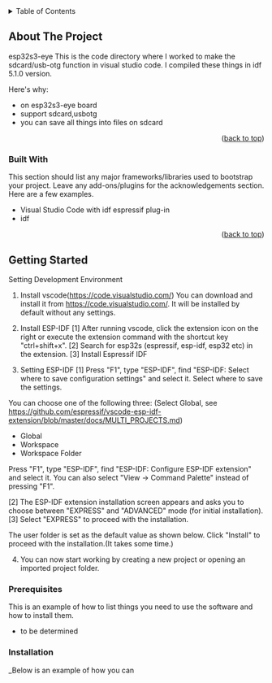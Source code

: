 
<!-- TABLE OF CONTENTS -->
<details>
  <summary>Table of Contents</summary>
  <ol>
    <li>
      <a href="#about-the-project">About The Project</a>
      <ul>
        <li><a href="#built-with">Built With</a></li>
      </ul>
    </li>
    <li>
      <a href="#getting-started">Getting Started</a>
      <ul>
        <li><a href="#prerequisites">Prerequisites</a></li>
        <li><a href="#installation">Installation</a></li>
      </ul>
    </li>
    <li><a href="#usage">Usage</a></li>
    <li><a href="#roadmap">Roadmap</a></li>
    <li><a href="#contributing">Contributing</a></li>
    <li><a href="#license">License</a></li>
    <li><a href="#contact">Contact</a></li>
    <li><a href="#acknowledgments">Acknowledgments</a></li>
  </ol>
</details>

<!-- ABOUT THE PROJECT -->
## About The Project

esp32s3-eye
This is the code directory where I worked to make the sdcard/usb-otg function in visual studio code.
I compiled these things in idf 5.1.0 version.

Here's why:
* on esp32s3-eye board
* support sdcard,usbotg
* you can save all things into files on sdcard

<p align="right">(<a href="#readme-top">back to top</a>)</p>

### Built With

This section should list any major frameworks/libraries used to bootstrap your project. Leave any add-ons/plugins for the acknowledgements section. Here are a few examples.

* Visual Studio Code with idf espressif plug-in
* idf 

<p align="right">(<a href="#readme-top">back to top</a>)</p>

<!-- GETTING STARTED -->
## Getting Started

Setting Development Environment

1. Install vscode(https://code.visualstudio.com/)
You can download and install it from https://code.visualstudio.com/. It will be installed by default without any settings.
  
2. Install ESP-IDF
[1] After running vscode, click the extension icon on the right or execute the extension command with the shortcut key "ctrl+shift+x".
[2] Search for esp32s (espressif, esp-idf, esp32 etc) in the extension.
[3] Install Espressif IDF

3. Setting ESP-IDF
[1] Press "F1", type "ESP-IDF", find "ESP-IDF: Select where to save configuration settings" and select it. Select where to save the settings.

You can choose one of the following three: (Select Global, see https://github.com/espressif/vscode-esp-idf-extension/blob/master/docs/MULTI_PROJECTS.md)

- Global
- Workspace
- Workspace Folder

Press "F1", type "ESP-IDF", find "ESP-IDF: Configure ESP-IDF extension" and select it.
You can also select "View -> Command Palette" instead of pressing "F1".

[2] The ESP-IDF extension installation screen appears and asks you to choose between "EXPRESS" and "ADVANCED" mode (for initial installation).
[3] Select "EXPRESS" to proceed with the installation.

The user folder is set as the default value as shown below. Click "Install" to proceed with the installation.(It takes some time.)

4. You can now start working by creating a new project or opening an imported project folder.

### Prerequisites

This is an example of how to list things you need to use the software and how to install them.
* to be determined
  

### Installation

_Below is an example of how you can 
